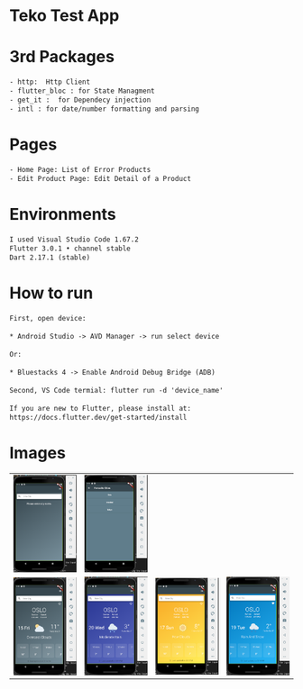 # Teko Test App


# 3rd Packages
    - http:  Http Client
    - flutter_bloc : for State Managment 
    - get_it :  for Dependecy injection
    - intl : for date/number formatting and parsing

# Pages
    - Home Page: List of Error Products
    - Edit Product Page: Edit Detail of a Product 

# Environments
    I used Visual Studio Code 1.67.2
    Flutter 3.0.1 • channel stable 
    Dart 2.17.1 (stable)

# How to run
    First, open device:

    * Android Studio -> AVD Manager -> run select device

    Or:

    * Bluestacks 4 -> Enable Android Debug Bridge (ADB)

    Second, VS Code termial: flutter run -d 'device_name'

    If you are new to Flutter, please install at: https://docs.flutter.dev/get-started/install 
   
# Images

<div style="text-align: center">
    <table>
        <tr>
            <td style="text-align: center">
                    <img src="assets/entry.png" width="300"/>
            </td>            
            <td style="text-align: center">
                    <img src="assets/favouriteCities.png" width="300"/>
            </td>                     
        </tr>
        <tr>
            <td style="text-align: center">
                    <img src="assets/weatherOfCity.png" width="300"/>
            </td> 
             <td style="text-align: center">
                    <img src="assets/weatherOfCity2.png" width="300"/>
            </td>      
             <td style="text-align: center">
                    <img src="assets/weatherOfCity3.png" width="300"/>
            </td>      
             <td style="text-align: center">
                    <img src="assets/weatherOfCity4.png" width="300"/>
            </td>                                     
        </tr>
    </table>
</div>


